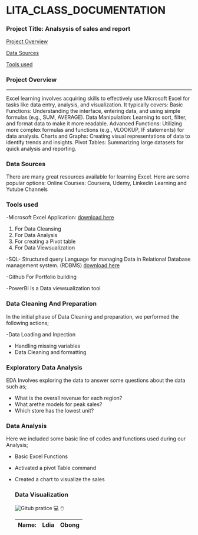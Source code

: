 # LITA_CLASS_DOCUMENTATION

### Project Title: Analsysis of sales and report

[Project Overview](#project-overview)

[Data Sources](#data-sources)

[Tools used](#tools-used)



### Project Overview 
------
Excel learning involves acquiring skills to effectively use Microsoft Excel for tasks like data entry, analysis, and visualization. It typically covers:
      Basic Functions: Understanding the interface, entering data, and using simple formulas (e.g., SUM, AVERAGE).
      Data Manipulation: Learning to sort, filter, and format data to make it more readable.
      Advanced Functions: Utilizing more complex formulas and functions (e.g., VLOOKUP, IF statements) for data analysis.
      Charts and Graphs: Creating visual representations of data to identify trends and insights.
      Pivot Tables: Summarizing large datasets for quick analysis and reporting.


### Data Sources
There are many great resources available for learning Excel. Here are some popular options:
Online Courses: Coursera, Udemy, Linkedin Learning and Yutube Channels


### Tools used

  -Microsoft Excel Application: [download here](https://www.microsoft.com/en-ng/)

   1. For Data Cleansing
   2. For Data Analysis
   3. For creating a Pivot table
   4. For Data Viewsualization

-SQL- Structured query Language for managing Data in Relational Database management system. (RDBMS) [download here](http://www.microsoft.com/sql-sever-download)

-Github For Portfolio building

-PowerBI Is a Data viewsualization tool

### Data Cleaning And Preparation

In the initial phase of Data Cleaning and preparation, we performed the following actions;

-Data Loading and Inpection
- Handling missing variables
- Data Cleaning and formatting

### Exploratory Data Analysis

EDA Involves exploring the data to answer some questions about the data such as;

- What is the overall revenue for each region?
- What arethe models for peak sales?
- Which store has the lowest unit?

### Data Analysis

Here we included some basic line of codes and functions used during our Analysis;

- Basic Excel Functions
- Activated a pivot Table command
- Created a chart to visualize the sales

  ### Data Visualization
  ![Gitub pratice](https://github.com/user-attachments/assets/84b12e48-bb6e-44de-99f5-2fd5bea088a3)
  💻
  🖱️

  |Name:|Ldia|Obong|
  |-----|----|-----|






